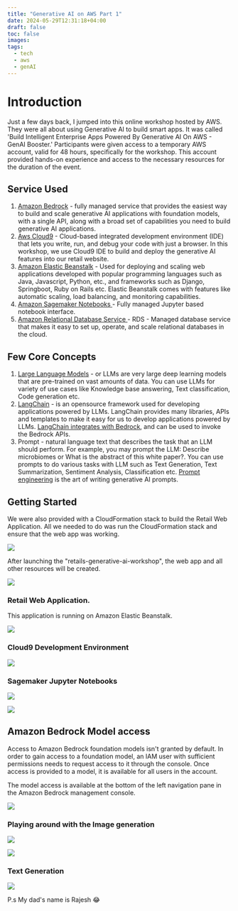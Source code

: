 ```yaml
---
title: "Generative AI on AWS Part 1"
date: 2024-05-29T12:31:18+04:00
draft: false
toc: false
images:
tags:
  - tech
  - aws
  - genAI
---
```


# Introduction 

Just a few days back, I jumped into this online workshop hosted by AWS. They were all about using Generative AI to build smart apps. It was called 'Build Intelligent Enterprise Apps Powered By Generative AI On AWS - GenAI Booster.' Participants were given access to a temporary AWS account, valid for 48 hours, specifically for the workshop. This account provided hands-on experience and access to the necessary resources for the duration of the event.

## Service Used 

1. [Amazon Bedrock](https://aws.amazon.com/bedrock/) - fully managed service that provides the easiest way to build and scale generative AI applications with foundation models, with a single API, along with a broad set of capabilities you need to build generative AI applications.
2. [Aws Cloud9](https://aws.amazon.com/cloud9/) - Cloud-based integrated development environment (IDE) that lets you write, run, and debug your code with just a browser. In this workshop, we use Cloud9 IDE to build and deploy the generative AI features into our retail website.
3. [Amazon Elastic Beanstalk](https://aws.amazon.com/elasticbeanstalk/) - Used for deploying and scaling web applications developed with popular programming languages such as Java, Javascript, Python, etc., and frameworks such as Django, Springboot, Ruby on Rails etc. Elastic Beanstalk comes with features like automatic scaling, load balancing, and monitoring capabilities.
4. [Amazon Sagemaker Notebooks ](https://aws.amazon.com/sagemaker/notebooks/) - Fully managed Jupyter based notebook interface. 
5. [Amazon Relational Database Service ](https://aws.amazon.com/rds/) - RDS - Managed database service that makes it easy to set up, operate, and scale relational databases in the cloud.

## Few Core Concepts

1. [Large Language Models](https://aws.amazon.com/what-is/large-language-model/) - or LLMs are very large deep learning models that are pre-trained on vast amounts of data. You can use LLMs for variety of use cases like Knowledge base answering, Text classification, Code generation etc.
2. [LangChain](https://python.langchain.com/docs/get_started/introduction) - is an opensource framework used for developing applications powered by LLMs. LangChain provides many libraries, APIs and templates to make it easy for us to develop applications powered by LLMs. [LangChain integrates with Bedrock](https://python.langchain.com/docs/integrations/llms/bedrock), and can be used to invoke the Bedrock APIs. 
3. Prompt -  natural language text that describes the task that an LLM should perform. For example, you may prompt the LLM: Describe microbiomes or What is the abstract of this white paper?. You can use prompts to do various tasks with LLM such as Text Generation, Text Summarization, Sentiment Analysis, Classification etc. [Prompt engineering](https://en.wikipedia.org/wiki/Prompt_engineering) is the art of writing generative AI prompts. 


## Getting Started

We were also provided with a CloudFormation stack to build the Retail Web Application. All we needed to do was run the CloudFormation stack and ensure that the web app was working.

![](./images/1.png)

After launching the "retails-generative-ai-workshop", the web app and all other resources will be created.

![](./images/2.png)

### Retail Web Application. 
This application is running on Amazon Elastic Beanstalk.

![](./images/3.png)


### Cloud9 Development Environment

![](./images/4.png)

### Sagemaker Jupyter Notebooks

![](./images/5.png)

![](./images/6.png)


## Amazon Bedrock Model access

Access to Amazon Bedrock foundation models isn't granted by default. In order to gain access to a foundation model, an IAM user with sufficient permissions needs to request access to it through the console. Once access is provided to a model, it is available for all users in the account.

The model access is available at the bottom of the left navigation pane in the Amazon Bedrock management console.

![](./images/7.png)


### Playing around with the Image generation

![](./images/8.png)

![](./images/9.png)


### Text Generation

![](./images/10.png)

P.s My dad's name is Rajesh 😂